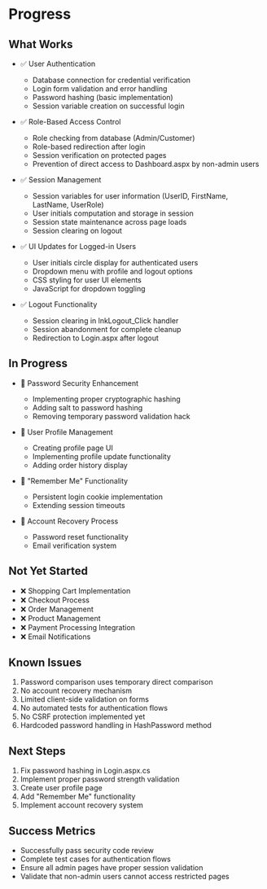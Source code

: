 # Progress

## What Works
- ✅ User Authentication
  - Database connection for credential verification
  - Login form validation and error handling
  - Password hashing (basic implementation)
  - Session variable creation on successful login

- ✅ Role-Based Access Control
  - Role checking from database (Admin/Customer)
  - Role-based redirection after login
  - Session verification on protected pages
  - Prevention of direct access to Dashboard.aspx by non-admin users

- ✅ Session Management
  - Session variables for user information (UserID, FirstName, LastName, UserRole)
  - User initials computation and storage in session
  - Session state maintenance across page loads
  - Session clearing on logout

- ✅ UI Updates for Logged-in Users
  - User initials circle display for authenticated users
  - Dropdown menu with profile and logout options
  - CSS styling for user UI elements
  - JavaScript for dropdown toggling

- ✅ Logout Functionality
  - Session clearing in lnkLogout_Click handler
  - Session abandonment for complete cleanup
  - Redirection to Login.aspx after logout

## In Progress
- 🔄 Password Security Enhancement
  - Implementing proper cryptographic hashing
  - Adding salt to password hashing
  - Removing temporary password validation hack

- 🔄 User Profile Management
  - Creating profile page UI
  - Implementing profile update functionality
  - Adding order history display

- 🔄 "Remember Me" Functionality
  - Persistent login cookie implementation
  - Extending session timeouts

- 🔄 Account Recovery Process
  - Password reset functionality
  - Email verification system

## Not Yet Started
- ❌ Shopping Cart Implementation
- ❌ Checkout Process
- ❌ Order Management
- ❌ Product Management
- ❌ Payment Processing Integration
- ❌ Email Notifications

## Known Issues
1. Password comparison uses temporary direct comparison
2. No account recovery mechanism
3. Limited client-side validation on forms
4. No automated tests for authentication flows
5. No CSRF protection implemented yet
6. Hardcoded password handling in HashPassword method

## Next Steps
1. Fix password hashing in Login.aspx.cs
2. Implement proper password strength validation
3. Create user profile page
4. Add "Remember Me" functionality
5. Implement account recovery system

## Success Metrics
- Successfully pass security code review
- Complete test cases for authentication flows
- Ensure all admin pages have proper session validation
- Validate that non-admin users cannot access restricted pages